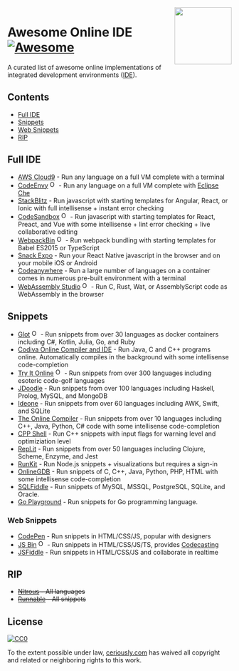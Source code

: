 <img  width="128" height="128" src="https://cdn.jsdelivr.net/npm/simple-icons@1.2.7/icons/codeschool.svg" align="right">

# Awesome Online IDE [![Awesome](https://cdn.rawgit.com/sindresorhus/awesome/d7305f38d29fed78fa85652e3a63e154dd8e8829/media/badge.svg)](https://github.com/sindresorhus/awesome)

A curated list of awesome online implementations of integrated development environments ([IDE](https://en.wikipedia.org/wiki/Integrated_development_environment)).

## Contents

* [Full IDE](#full-ide)
* [Snippets](#snippets)
* [Web Snippets](#web-snippets)
* [RIP](#rip)

## Full IDE

* [AWS Cloud9](https://aws.amazon.com/cloud9) - Run any language on a full VM complete with a terminal
* [CodeEnvy](https://codenvy.io) <img title="Open Source" width="16" width="16" src="https://cdn.jsdelivr.net/npm/simple-icons@1.2.7/icons/github.svg" /> - Run any language on a full VM complete with [Eclipse Che](https://www.eclipse.org/che/)
* [StackBlitz](https://stackblitz.com) - Run javascript with starting templates for Angular, React, or Ionic with full intellisense + instant error checking
* [CodeSandbox](https://codesandbox.io) <img title="Open Source" width="16" width="16" src="https://cdn.jsdelivr.net/npm/simple-icons@1.2.7/icons/github.svg" /> - Run javascript with starting templates for React, Preact, and Vue with some intellisense + lint error checking + live collaborative editing
* [WebpackBin](https://www.webpackbin.com) <img title="Open Source" width="16" width="16" src="https://cdn.jsdelivr.net/npm/simple-icons@1.2.7/icons/github.svg" /> - Run webpack bundling with starting templates for Babel ES2015 or TypeScript
* [Snack Expo](https://snack.expo.io) - Run your React Native javascript in the browser and on your mobile iOS or Android
* [Codeanywhere](https://codeanywhere.com/) - Run a large number of languages on a container comes in numerous pre-built environment with a terminal
* [WebAssembly Studio](https://webassembly.studio/) <img title="Open Source" width="16" width="16" src="https://cdn.jsdelivr.net/npm/simple-icons@1.2.7/icons/github.svg" /> - Run C, Rust, Wat, or AssemblyScript code as WebAssembly in the browser

## Snippets

* [Glot](https://glot.io) <img title="Open Source" width="16" width="16" src="https://cdn.jsdelivr.net/npm/simple-icons@1.2.7/icons/github.svg" /> - Run snippets from over 30 languages as docker containers including C#, Kotlin, Julia, Go, and Ruby
* [Codiva Online Compiler and IDE](https://www.codiva.io) - Run Java, C and C++ programs online. Automatically compiles in the background with some intellisense code-completion
* [Try It Online](https://tio.run) <img title="Open Source" width="16" width="16" src="https://cdn.jsdelivr.net/npm/simple-icons@1.2.7/icons/github.svg" /> - Run snippets from over 300 languages including esoteric code-golf languages
* [JDoodle](https://www.jdoodle.com) - Run snippets from over 100 languages including Haskell, Prolog, MySQL, and MongoDB
* [Ideone](https://ideone.com) - Run snippets from over 60 languages including AWK, Swift, and SQLite
* [The Online Compiler](https://theonlinecompiler.com) - Run snippets from over 10 languages including C++, Java, Python, C# code with some intellisense code-completion
* [CPP Shell](//www.cpp.sh) - Run C++ snippets with input flags for warning level and optimiziation level
* [Repl.it](https://repl.it) - Run snippets from over 50 languages including Clojure, Scheme, Enzyme, and Jest
* [RunKit](https://runkit.com) - Run Node.js snippets + visualizations but requires a sign-in
* [OnlineGDB](https://onlinegdb.com) - Run snippets of C, C++, Java, Python, PHP, HTML with some intellisense code-completion
* [SQLFiddle](http://sqlfiddle.com/) - Run snippets of MySQL, MSSQL, PostgreSQL, SQLite, and Oracle.
* [Go Playground](https://play.golang.org/) - Run snippets for Go programming language.

### Web Snippets

* [CodePen](https://codepen.io) - Run snippets in HTML/CSS/JS, popular with designers
* [JS Bin](https://jsbin.com) <img title="Open Source" width="16" width="16" src="https://cdn.jsdelivr.net/npm/simple-icons@1.2.7/icons/github.svg" /> - Run snippets in HTML/CSS/JS/TS, provides [Codecasting](https://remysharp.com/2013/11/14/what-is-codecasting/)
* [JSFiddle](https://jsfiddle.net) - Run snippets in HTML/CSS/JS and collaborate in realtime

## RIP

* ~~[Nitrous](https://www.nitrous.io/) - All languages~~
* ~~[Runnable](http://code.runnable.com/) - All snippets~~

## License

[![CC0](https://mirrors.creativecommons.org/presskit/buttons/88x31/svg/cc-zero.svg)](https://creativecommons.org/publicdomain/zero/1.0/)

To the extent possible under law, [ceriously.com](https://www.ceriously.com/) has waived all copyright and related or neighboring rights to this work.

